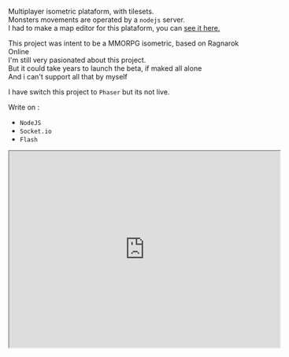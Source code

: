 <!-- header
title: Demo Socket Game
header: true
date: 12/08/2015
author: webcaetano
cover: images/posts/cover/socketGame.png
thumb: images/posts/thumb/socketGame.png
tags:
	- Flash
	- Socket.io
	- Isometric
header -->

Multiplayer isometric plataform, with tilesets.<br>
Monsters movements are operated by a `nodejs` server.<br>
I had to make a map editor for this plataform, you can <a href="http://webcaetano.github.io/posts/map-editor">see it here.</a><br>

This project was intent to be a MMORPG isometric, based on Ragnarok Online<br>
I'm still very pasionated about this project.<br>
But it could take years to launch the beta, if maked all alone<br>
And i can't support all that by myself 

I have switch this project to `Phaser` but its not live. 

Write on : 
- `NodeJS`
- `Socket.io`
- `Flash`

<div align="center">
	<iframe src="http://45.55.171.155:3000" width="550" height="400" scrolling="no"></iframe>
</div>


